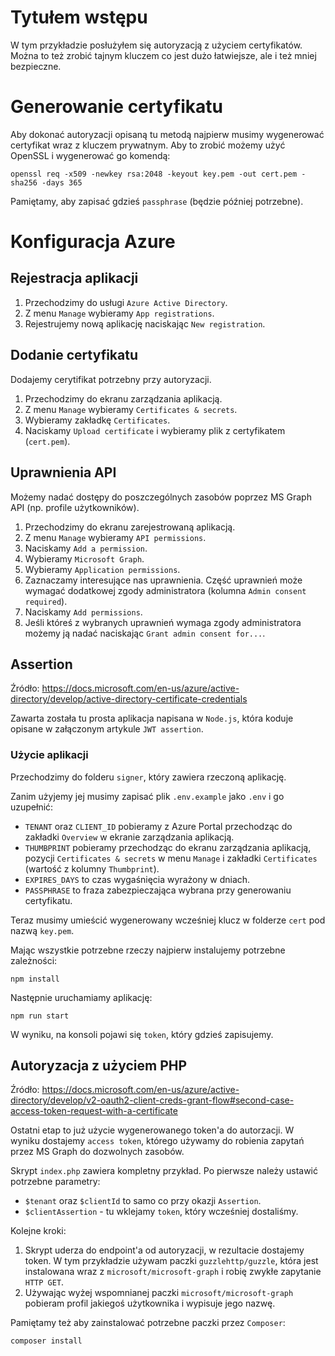 # Tytułem wstępu

W tym przykładzie posłużyłem się autoryzacją z użyciem certyfikatów. Można to też zrobić tajnym kluczem co jest dużo łatwiejsze, ale i też mniej bezpieczne.

# Generowanie certyfikatu

Aby dokonać autoryzacji opisaną tu metodą najpierw musimy wygenerować certyfikat wraz z kluczem prywatnym.
Aby to zrobić możemy użyć OpenSSL i wygenerować go komendą:

    openssl req -x509 -newkey rsa:2048 -keyout key.pem -out cert.pem -sha256 -days 365

Pamiętamy, aby zapisać gdzieś `passphrase` (będzie później potrzebne).

# Konfiguracja Azure

## Rejestracja aplikacji

1. Przechodzimy do usługi `Azure Active Directory`.
2. Z menu `Manage` wybieramy `App registrations`.
3. Rejestrujemy nową aplikację naciskając `New registration`.

## Dodanie certyfikatu

Dodajemy cerytifikat potrzebny przy autoryzacji.

1. Przechodzimy do ekranu zarządzania aplikacją.
2. Z menu `Manage` wybieramy `Certificates & secrets`.
3. Wybieramy zakładkę `Certificates`.
4. Naciskamy `Upload certificate` i wybieramy plik z certyfikatem (`cert.pem`).

## Uprawnienia API

Możemy nadać dostępy do poszczególnych zasobów poprzez MS Graph API (np. profile użytkowników).

1. Przechodzimy do ekranu zarejestrowaną aplikacją.
2. Z menu `Manage` wybieramy `API permissions`.
3. Naciskamy `Add a permission`.
4. Wybieramy `Microsoft Graph`.
5. Wybieramy `Application permissions`.
6. Zaznaczamy interesujące nas uprawnienia. Część uprawnień może wymagać dodatkowej zgody administratora (kolumna `Admin consent required`).
7. Naciskamy `Add permissions`.
8. Jeśli któreś z wybranych uprawnień wymaga zgody administratora możemy ją nadać naciskając `Grant admin consent for...`.

## Assertion

Źródło: https://docs.microsoft.com/en-us/azure/active-directory/develop/active-directory-certificate-credentials

Zawarta została tu prosta aplikacja napisana w `Node.js`, która koduje opisane w załączonym artykule `JWT assertion`.

### Użycie aplikacji

Przechodzimy do folderu `signer`, który zawiera rzeczoną aplikację.

Zanim użyjemy jej musimy zapisać plik `.env.example` jako `.env` i go uzupełnić:

- `TENANT` oraz `CLIENT_ID` pobieramy z Azure Portal przechodząc do zakładki `Overview` w ekranie zarządzania aplikacją.
- `THUMBPRINT` pobieramy przechodząc do ekranu zarządzania aplikacją, pozycji `Certificates & secrets` w menu `Manage` i zakładki `Certificates` (wartość z kolumny `Thumbprint`).
- `EXPIRES_DAYS` to czas wygaśnięcia wyrażony w dniach.
- `PASSPHRASE` to fraza zabezpieczająca wybrana przy generowaniu certyfikatu.

Teraz musimy umieścić wygenerowany wcześniej klucz w folderze `cert` pod nazwą `key.pem`.

Mając wszystkie potrzebne rzeczy najpierw instalujemy potrzebne zależności:

    npm install

Następnie uruchamiamy aplikację:

    npm run start

W wyniku, na konsoli pojawi się `token`, który gdzieś zapisujemy.

## Autoryzacja z użyciem PHP

Źródło: https://docs.microsoft.com/en-us/azure/active-directory/develop/v2-oauth2-client-creds-grant-flow#second-case-access-token-request-with-a-certificate

Ostatni etap to już użycie wygenerowanego token'a do autorzacji. W wyniku dostajemy `access token`, którego używamy do robienia zapytań przez MS Graph do dozwolnych zasobów.

Skrypt `index.php` zawiera kompletny przykład. Po pierwsze należy ustawić potrzebne parametry:

- `$tenant` oraz `$clientId` to samo co przy okazji `Assertion`.
- `$clientAssertion` - tu wklejamy `token`, który wcześniej dostaliśmy.

Kolejne kroki:

1. Skrypt uderza do endpoint'a od autoryzacji, w rezultacie dostajemy token. W tym przykładzie używam paczki `guzzlehttp/guzzle`, która jest instalowana wraz z `microsoft/microsoft-graph` i robię zwykłe zapytanie `HTTP GET`.
2. Używając wyżej wspomnianej paczki `microsoft/microsoft-graph` pobieram profil jakiegoś użytkownika i wypisuje jego nazwę.

Pamiętamy też aby zainstalować potrzebne paczki przez `Composer`:

    composer install
